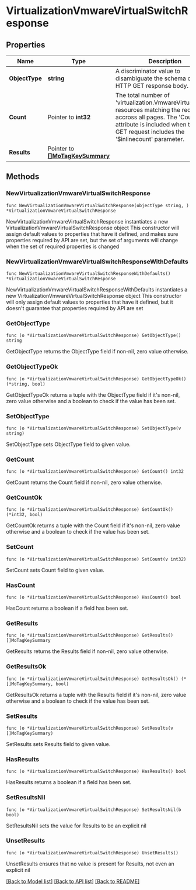 # VirtualizationVmwareVirtualSwitchResponse

## Properties

Name | Type | Description | Notes
------------ | ------------- | ------------- | -------------
**ObjectType** | **string** | A discriminator value to disambiguate the schema of a HTTP GET response body. | 
**Count** | Pointer to **int32** | The total number of &#39;virtualization.VmwareVirtualSwitch&#39; resources matching the request, accross all pages. The &#39;Count&#39; attribute is included when the HTTP GET request includes the &#39;$inlinecount&#39; parameter. | [optional] 
**Results** | Pointer to [**[]MoTagKeySummary**](MoTagKeySummary.md) |  | [optional] 

## Methods

### NewVirtualizationVmwareVirtualSwitchResponse

`func NewVirtualizationVmwareVirtualSwitchResponse(objectType string, ) *VirtualizationVmwareVirtualSwitchResponse`

NewVirtualizationVmwareVirtualSwitchResponse instantiates a new VirtualizationVmwareVirtualSwitchResponse object
This constructor will assign default values to properties that have it defined,
and makes sure properties required by API are set, but the set of arguments
will change when the set of required properties is changed

### NewVirtualizationVmwareVirtualSwitchResponseWithDefaults

`func NewVirtualizationVmwareVirtualSwitchResponseWithDefaults() *VirtualizationVmwareVirtualSwitchResponse`

NewVirtualizationVmwareVirtualSwitchResponseWithDefaults instantiates a new VirtualizationVmwareVirtualSwitchResponse object
This constructor will only assign default values to properties that have it defined,
but it doesn't guarantee that properties required by API are set

### GetObjectType

`func (o *VirtualizationVmwareVirtualSwitchResponse) GetObjectType() string`

GetObjectType returns the ObjectType field if non-nil, zero value otherwise.

### GetObjectTypeOk

`func (o *VirtualizationVmwareVirtualSwitchResponse) GetObjectTypeOk() (*string, bool)`

GetObjectTypeOk returns a tuple with the ObjectType field if it's non-nil, zero value otherwise
and a boolean to check if the value has been set.

### SetObjectType

`func (o *VirtualizationVmwareVirtualSwitchResponse) SetObjectType(v string)`

SetObjectType sets ObjectType field to given value.


### GetCount

`func (o *VirtualizationVmwareVirtualSwitchResponse) GetCount() int32`

GetCount returns the Count field if non-nil, zero value otherwise.

### GetCountOk

`func (o *VirtualizationVmwareVirtualSwitchResponse) GetCountOk() (*int32, bool)`

GetCountOk returns a tuple with the Count field if it's non-nil, zero value otherwise
and a boolean to check if the value has been set.

### SetCount

`func (o *VirtualizationVmwareVirtualSwitchResponse) SetCount(v int32)`

SetCount sets Count field to given value.

### HasCount

`func (o *VirtualizationVmwareVirtualSwitchResponse) HasCount() bool`

HasCount returns a boolean if a field has been set.

### GetResults

`func (o *VirtualizationVmwareVirtualSwitchResponse) GetResults() []MoTagKeySummary`

GetResults returns the Results field if non-nil, zero value otherwise.

### GetResultsOk

`func (o *VirtualizationVmwareVirtualSwitchResponse) GetResultsOk() (*[]MoTagKeySummary, bool)`

GetResultsOk returns a tuple with the Results field if it's non-nil, zero value otherwise
and a boolean to check if the value has been set.

### SetResults

`func (o *VirtualizationVmwareVirtualSwitchResponse) SetResults(v []MoTagKeySummary)`

SetResults sets Results field to given value.

### HasResults

`func (o *VirtualizationVmwareVirtualSwitchResponse) HasResults() bool`

HasResults returns a boolean if a field has been set.

### SetResultsNil

`func (o *VirtualizationVmwareVirtualSwitchResponse) SetResultsNil(b bool)`

 SetResultsNil sets the value for Results to be an explicit nil

### UnsetResults
`func (o *VirtualizationVmwareVirtualSwitchResponse) UnsetResults()`

UnsetResults ensures that no value is present for Results, not even an explicit nil

[[Back to Model list]](../README.md#documentation-for-models) [[Back to API list]](../README.md#documentation-for-api-endpoints) [[Back to README]](../README.md)



